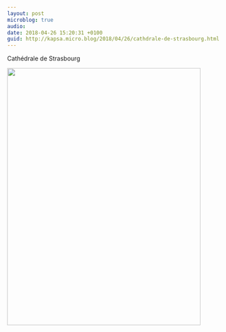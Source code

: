 ```yaml
---
layout: post
microblog: true
audio: 
date: 2018-04-26 15:20:31 +0100
guid: http://kapsa.micro.blog/2018/04/26/cathdrale-de-strasbourg.html
---
```

Cathédrale de Strasbourg

<img src="http://www.jeankapsa.com/uploads/2018/6f4c243aae.jpg" width="450" height="600" />
